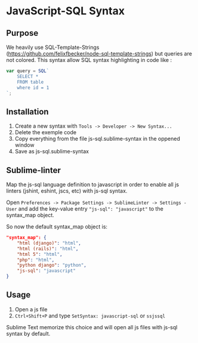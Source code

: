 JavaScript-SQL Syntax
=====================

## Purpose
We heavily use SQL-Template-Strings (https://github.com/felixfbecker/node-sql-template-strings) but queries are not colored. This syntax allow SQL syntax highlighting in code like :

```js
var query = SQL`
    SELECT *
    FROM table
    where id = 1
`;
```

## Installation
1. Create a new syntax with `Tools -> Developer -> New Syntax...`
2. Delete the exemple code
3. Copy everything from the file js-sql.sublime-syntax in the oppened window
4. Save as js-sql.sublime-syntax

## Sublime-linter
Map the js-sql language definition to javascript in order to enable all js linters (jshint, eshint, jscs, etc) with js-sql syntax.

Open `Preferences -> Package Settings -> SublimeLinter -> Settings - User` and add the key-value entry `"js-sql": "javascript"` to the syntax_map object.

So now the default syntax_map object is:

```json
"syntax_map": {
    "html (django)": "html",
    "html (rails)": "html",
    "html 5": "html",
    "php": "html",
    "python django": "python",
    "js-sql": "javascript"
}
```

## Usage
1. Open a js file
2. `Ctrl+Shift+P` and type `SetSyntax: javascript-sql` or `ssjssql`

Sublime Text memorize this choice and will open all js files with js-sql syntax by default.
